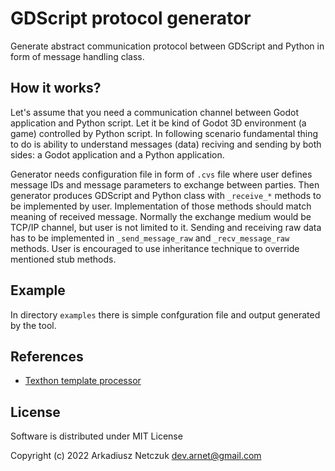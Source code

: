 # GDScript protocol generator

Generate abstract communication protocol between GDScript and Python in form of message handling class.


## How it works?

Let's assume that you need a communication channel between Godot application and Python script. Let it be 
kind of Godot 3D environment (a game) controlled by Python script. In following scenario fundamental thing 
to do is ability to understand messages (data) reciving and sending by both sides: a Godot application and 
a Python application.

Generator needs configuration file in form of `.cvs` file where user defines message IDs and message 
parameters to exchange between parties. Then generator produces GDScript and Python class with `_receive_*` 
methods to be implemented by user. Implementation of those methods should match meaning of received message. 
Normally the exchange medium would be TCP/IP channel, but user is not limited to it. Sending and receiving 
raw data has to be implemented in `_send_message_raw` and `_recv_message_raw` methods. User is 
encouraged to use inheritance technique to override mentioned stub methods.


## Example

In directory `examples` there is simple confguration file and output generated by the tool.


## References

- [Texthon template processor](texthon.chipsforbrain.org/)


## License

Software is distributed under MIT License

Copyright (c) 2022 Arkadiusz Netczuk <dev.arnet@gmail.com>
